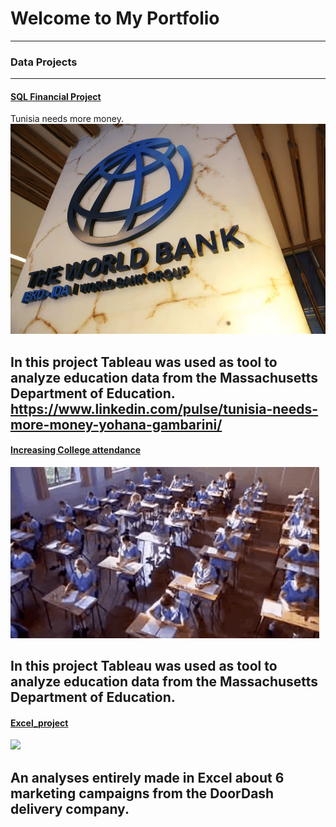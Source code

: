 # Welcome to My Portfolio
---
### Data Projects
---
#### [SQL Financial Project](SQL.md)
Tunisia needs more money.
<img src="images/The-World-Bank.jpg?raw=true"/>

In this project Tableau was used as tool to analyze education data from the Massachusetts Department of Education. 
https://www.linkedin.com/pulse/tunisia-needs-more-money-yohana-gambarini/
---
#### [Increasing College attendance](TableauProject.md)
<img src="images/Students class GIF.gif?raw=true"/>

In this project Tableau was used as tool to analyze education data from the Massachusetts Department of Education. 
---
 
#### [Excel_project](Excel_Project.md)
<img src="images/1671479534257.gif?raw=true"/>

An analyses entirely made in Excel about 6 marketing campaigns from the DoorDash delivery company.
---

